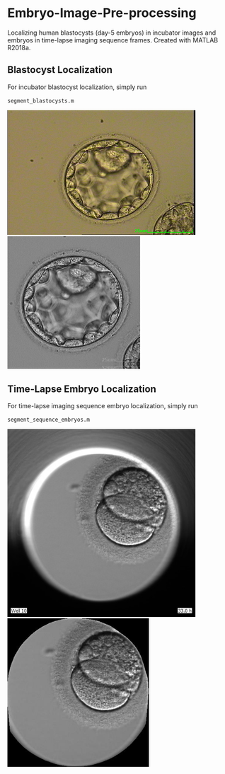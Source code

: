 # Embryo-Image-Pre-processing
Localizing human blastocysts (day-5 embryos) in incubator images and embryos in time-lapse imaging sequence frames. Created with MATLAB R2018a.

## Blastocyst Localization
For incubator blastocyst localization, simply run
```
segment_blastocysts.m
```
<img src="https://github.com/llockhar/Embryo-Image-Pre-processing/blob/master/testimages/blastocysts/test1.BMP" width="425"/> <img src="https://github.com/llockhar/Embryo-Image-Pre-processing/blob/master/testoutputs/blastocysts/test1.BMP" width="300"/>

## Time-Lapse Embryo Localization
For time-lapse imaging sequence embryo localization, simply run 
```
segment_sequence_embryos.m
```
<img src="https://github.com/llockhar/Embryo-Image-Pre-processing/blob/master/testimages/sequence_embryos/Test1.JPG" width="425"/> <img src="https://github.com/llockhar/Embryo-Image-Pre-processing/blob/master/testoutputs/sequence_embryos/Test1.JPG" width="320"/>
